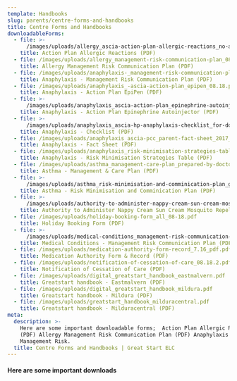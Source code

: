 ```yaml
---
template: Handbooks
slug: parents/centre-forms-and-handbooks
title: Centre Forms and Handbooks
downloadableForms:
  - file: >-
      /images/uploads/allergy_ascia-action-plan-allergic-reactions_no-autoinjector_0818.pdf
    title: Action Plan Allergic Reactions (PDF)
  - file: /images/uploads/allergy_management-risk-communication-plan_08.18.pdf
    title: Allergy Management Risk Communication Plan (PDF)
  - file: /images/uploads/anaphylaxis-_management-risk-communication-plan_08.18.pdf
    title: Anaphylaxis - Management Risk Communication Plan (PDF)
  - file: /images/uploads/anaphylaxis_-ascia-action-plan_epipen_08.18.pdf
    title: Anaphylaxis - Action Plan EpiPen (PDF)
  - file: >-
      /images/uploads/anaphylaxis_ascia-action-plan_epinephrine-autoinjector_08.18.pdf
    title: Anaphylaxis - Action Plan Epinephrine Autoinjector (PDF)
  - file: >-
      /images/uploads/anaphylaxis_ascia-hp-anaphylaxis-checklist_for-doctor_0818.pdf
    title: Anaphylaxis - Checklist (PDF)
  - file: /images/uploads/anaphylaxis_ascia-pcc_parent-fact-sheet_2017_08.18.pdf
    title: Anaphylaxis - Fact Sheet (PDF)
  - file: /images/uploads/anaphylaxis_risk-minimisation-strategies-table_030315.pdf
    title: Anaphylaxis - Risk Minimisation Strategies Table (PDF)
  - file: /images/uploads/asthma_management-care-plan_prepared-by-doctor_8.18.pdf
    title: Asthma - Management & Care Plan (PDF)
  - file: >-
      /images/uploads/asthma_risk-minimisation-and-comminication-plan_gselc_8.18.pdf
    title: Asthma - Risk Minimisation and Comminication Plan (PDF)
  - file: >-
      /images/uploads/authority-to-administer-nappy-cream-sun-cream-mosquito-repellent-medication-form-_11.16.3.pdf
    title: Authority to Administer Nappy Cream Sun Cream Mosquito Repellent (PDF)
  - file: /images/uploads/holiday-booking-form_all_08-18.pdf
    title: Holiday Booking Form (PDF)
  - file: >-
      /images/uploads/medical-conditions_management-risk-communication-plan_08.18.pdf
    title: Medical Conditions - Management Risk Communication Plan (PDF)
  - file: /images/uploads/medication-authority-form-record_7.16_pdf.pdf
    title: Medication Authority Form & Record (PDF)
  - file: /images/uploads/notification-of-cessation-of-care_08.18.2.pdf
    title: Notification of Cessation of Care (PDF)
  - file: /images/uploads/digital_greatstart_handbook_eastmalvern.pdf
    title: Greatstart handbook - Eastmalvern (PDF)
  - file: /images/uploads/digital_greatstart_handbook_mildura.pdf
    title: Greatstart handbook - Mildura (PDF)
  - file: /images/uploads/greatstart_handbook_milduracentral.pdf
    title: Greatstart handbook - Milduracentral (PDF)
meta:
  description: >-
    Here are some important downloadable forms;  Action Plan Allergic Reactions
    (PDF) Allergy Management Risk Communication Plan (PDF) Anaphylaxis -
    Management Risk. 
  title: Centre Forms and Handbooks | Great Start ELC
---
```

#### Here are some important downloads
